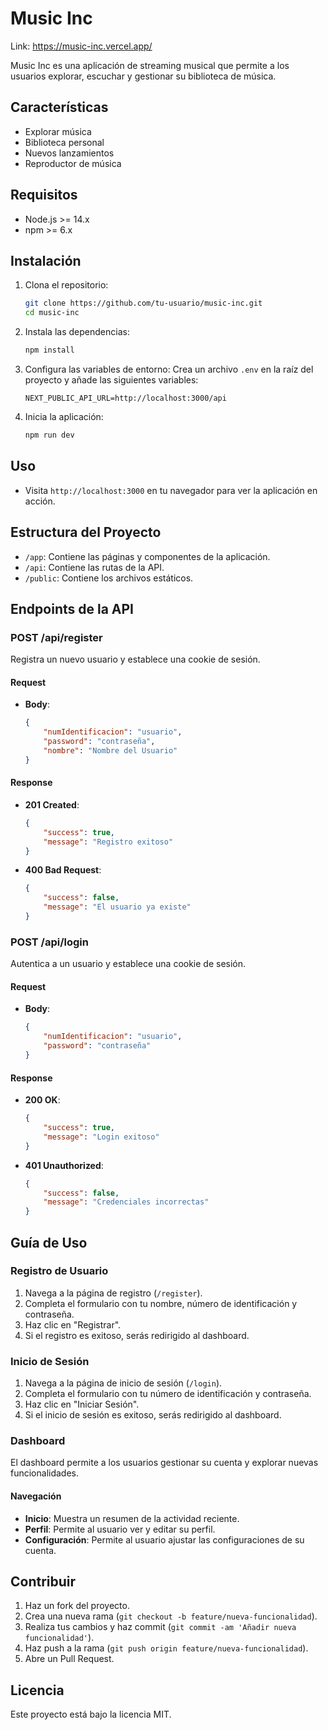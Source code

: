 # Music Inc

Link: https://music-inc.vercel.app/

Music Inc es una aplicación de streaming musical que permite a los usuarios explorar, escuchar y gestionar su biblioteca de música.

## Características

- Explorar música
- Biblioteca personal
- Nuevos lanzamientos
- Reproductor de música

## Requisitos

- Node.js >= 14.x
- npm >= 6.x

## Instalación

1. Clona el repositorio:
    ```bash
    git clone https://github.com/tu-usuario/music-inc.git
    cd music-inc
    ```

2. Instala las dependencias:
    ```bash
    npm install
    ```

3. Configura las variables de entorno:
    Crea un archivo `.env` en la raíz del proyecto y añade las siguientes variables:
    ```env
    NEXT_PUBLIC_API_URL=http://localhost:3000/api
    ```

4. Inicia la aplicación:
    ```bash
    npm run dev
    ```

## Uso

- Visita `http://localhost:3000` en tu navegador para ver la aplicación en acción.

## Estructura del Proyecto

- `/app`: Contiene las páginas y componentes de la aplicación.
- `/api`: Contiene las rutas de la API.
- `/public`: Contiene los archivos estáticos.

## Endpoints de la API

### POST /api/register

Registra un nuevo usuario y establece una cookie de sesión.

#### Request

- **Body**:
    ```json
    {
        "numIdentificacion": "usuario",
        "password": "contraseña",
        "nombre": "Nombre del Usuario"
    }
    ```

#### Response

- **201 Created**:
    ```json
    {
        "success": true,
        "message": "Registro exitoso"
    }
    ```

- **400 Bad Request**:
    ```json
    {
        "success": false,
        "message": "El usuario ya existe"
    }
    ```

### POST /api/login

Autentica a un usuario y establece una cookie de sesión.

#### Request

- **Body**:
    ```json
    {
        "numIdentificacion": "usuario",
        "password": "contraseña"
    }
    ```

#### Response

- **200 OK**:
    ```json
    {
        "success": true,
        "message": "Login exitoso"
    }
    ```

- **401 Unauthorized**:
    ```json
    {
        "success": false,
        "message": "Credenciales incorrectas"
    }
    ```

## Guía de Uso

### Registro de Usuario

1. Navega a la página de registro (`/register`).
2. Completa el formulario con tu nombre, número de identificación y contraseña.
3. Haz clic en "Registrar".
4. Si el registro es exitoso, serás redirigido al dashboard.

### Inicio de Sesión

1. Navega a la página de inicio de sesión (`/login`).
2. Completa el formulario con tu número de identificación y contraseña.
3. Haz clic en "Iniciar Sesión".
4. Si el inicio de sesión es exitoso, serás redirigido al dashboard.

### Dashboard

El dashboard permite a los usuarios gestionar su cuenta y explorar nuevas funcionalidades.

#### Navegación

- **Inicio**: Muestra un resumen de la actividad reciente.
- **Perfil**: Permite al usuario ver y editar su perfil.
- **Configuración**: Permite al usuario ajustar las configuraciones de su cuenta.

## Contribuir

1. Haz un fork del proyecto.
2. Crea una nueva rama (`git checkout -b feature/nueva-funcionalidad`).
3. Realiza tus cambios y haz commit (`git commit -am 'Añadir nueva funcionalidad'`).
4. Haz push a la rama (`git push origin feature/nueva-funcionalidad`).
5. Abre un Pull Request.

## Licencia

Este proyecto está bajo la licencia MIT.
